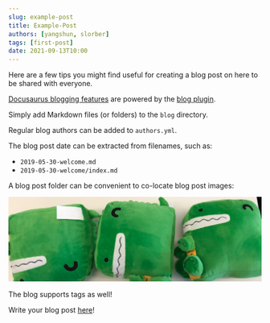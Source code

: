 ```yaml
---
slug: example-post
title: Example-Post
authors: [yangshun, slorber]
tags: [first-post]
date: 2021-09-13T10:00
---
```


Here are a few tips you might find useful for creating a blog post on here to be shared with everyone.

<!-- truncate -->

[Docusaurus blogging features](https://docusaurus.io/docs/blog) are powered by the [blog plugin](https://docusaurus.io/docs/api/plugins/@docusaurus/plugin-content-blog).

Simply add Markdown files (or folders) to the `blog` directory.

Regular blog authors can be added to `authors.yml`.

The blog post date can be extracted from filenames, such as:

- `2019-05-30-welcome.md`
- `2019-05-30-welcome/index.md`

A blog post folder can be convenient to co-locate blog post images:

![Docusaurus Plushie](./docusaurus-plushie-banner.jpeg)

The blog supports tags as well!

Write your blog post [here](https://github.com/olafnub/bc-guide/tree/main/blog)! <!-- Write a blog post here -->

<!-- **And if you don't want a blog**: just delete this directory, and use `blog: false` in your Docusaurus config. -->

